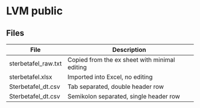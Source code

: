 # LVM public

## Files

| File | Description |
| --- | --- |
|sterbetafel_raw.txt| Copied from the ex sheet with minimal editing|
|sterbetafel.xlsx| Imported into Excel, no editing|
|Sterbetafel_dt.csv| Tab separated, double header row|
|Sterbetafel_dt.csv| Semikolon separated, single header row|
